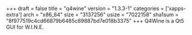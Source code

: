 +++
draft = false
title = "q4wine"
version = "1.3.3-1"
categories = ['xapps-extra']
arch = "x86_64"
size = "3137256"
usize = "7022158"
sha1sum = "8f977519c4cd66879b6485c89887bd7e018b3375"
+++
Q4Wine is a Qt5 GUI for W.I.N.E.